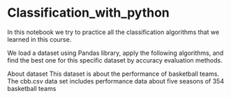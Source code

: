 # Classification_with_python
In this notebook we try to practice all the classification algorithms that we learned in this course.

We load a dataset using Pandas library, apply the following algorithms, and find the best one for this specific dataset by accuracy evaluation methods.





About dataset
This dataset is about the performance of basketball teams. The cbb.csv data set includes performance data about five seasons of 354 basketball teams
